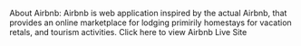 About Airbnb:
Airbnb is web application inspired by the actual Airbnb, that provides an online marketplace for lodging primirily homestays 
for vacation retals, and tourism activities. Click here to view Airbnb Live Site
